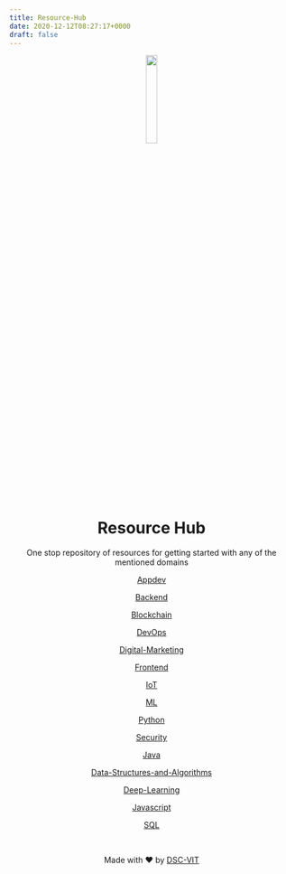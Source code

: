 ```yaml
---
title: Resource-Hub
date: 2020-12-12T08:27:17+0000
draft: false
---
```

<p align="center">
    <img src="static/images/gopher.png" width=20% />
</p>


<div align="center">
    
# Resource Hub
    
One stop repository of resources for getting started with any of the mentioned domains
<br>

[Appdev](./Appdev/Appdev.md)

[Backend](./Backend/Backend.md)

[Blockchain](./Blockchain/Blockchain.md)

[DevOps](./DevOps/DevOps.md)

[Digital-Marketing](./Digital-Marketing/Digital-Marketing.md)

[Frontend](./Frontend/Frontend.md)

[IoT](./IoT/IoT.md)

[ML](./ML/ML.md)

[Python](./Python/Python.md)

[Security](./Security/Security.md)

[Java](./Java/java.md)

[Data-Structures-and-Algorithms](./Data-Structures-and-Algorithms/Resources.md)

[Deep-Learning](./Deep-Learning/Resources.md)

[Javascript](./Javascript/Resources.md)

[SQL](./SQL/Resources.md)

<br>

Made with :heart: by [DSC-VIT](https://github.com/GDGVIT)

</div>

